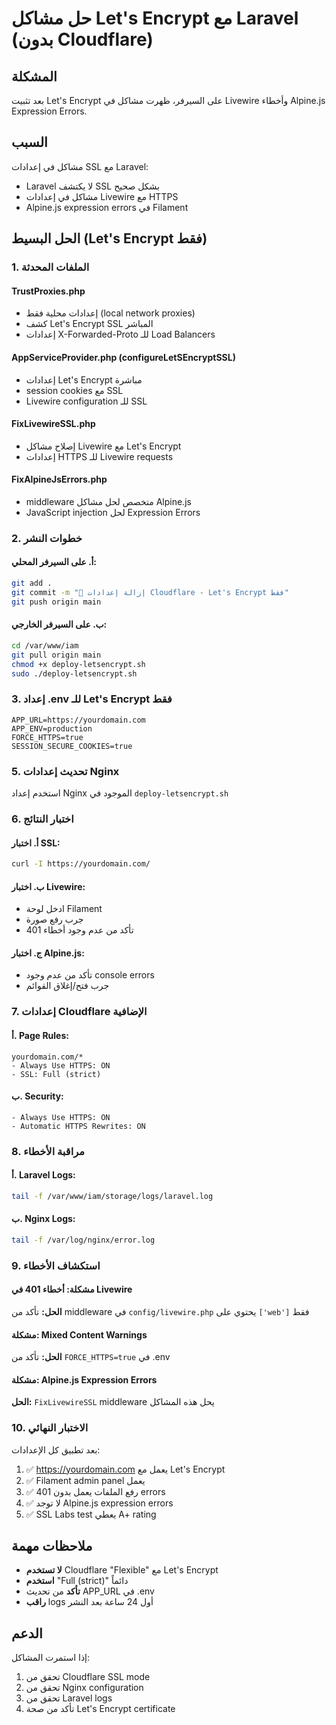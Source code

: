 # حل مشاكل Let's Encrypt مع Laravel (بدون Cloudflare)

## المشكلة
بعد تثبيت Let's Encrypt على السيرفر، ظهرت مشاكل في Livewire وأخطاء Alpine.js Expression Errors.

## السبب
مشاكل في إعدادات SSL مع Laravel:
- Laravel لا يكتشف SSL بشكل صحيح
- مشاكل في إعدادات Livewire مع HTTPS
- Alpine.js expression errors في Filament

## الحل البسيط (Let's Encrypt فقط)

### 1. الملفات المحدثة

#### TrustProxies.php
- إعدادات محلية فقط (local network proxies)
- كشف Let's Encrypt SSL المباشر
- إعدادات X-Forwarded-Proto للـ Load Balancers

#### AppServiceProvider.php (configureLetSEncryptSSL)
- إعدادات Let's Encrypt مباشرة
- session cookies مع SSL
- Livewire configuration للـ SSL

#### FixLivewireSSL.php
- إصلاح مشاكل Livewire مع Let's Encrypt
- إعدادات HTTPS للـ Livewire requests

#### FixAlpineJsErrors.php
- middleware متخصص لحل مشاكل Alpine.js
- JavaScript injection لحل Expression Errors

### 2. خطوات النشر

#### أ. على السيرفر المحلي:
```bash
git add .
git commit -m "🔧 إزالة إعدادات Cloudflare - Let's Encrypt فقط"
git push origin main
```

#### ب. على السيرفر الخارجي:
```bash
cd /var/www/iam
git pull origin main
chmod +x deploy-letsencrypt.sh
sudo ./deploy-letsencrypt.sh
```

### 3. إعداد .env للـ Let's Encrypt فقط
```env
APP_URL=https://yourdomain.com
APP_ENV=production
FORCE_HTTPS=true
SESSION_SECURE_COOKIES=true
```

### 5. تحديث إعدادات Nginx
استخدم إعداد Nginx الموجود في `deploy-letsencrypt.sh`

### 6. اختبار النتائج

#### أ. اختبار SSL:
```bash
curl -I https://yourdomain.com/
```

#### ب. اختبار Livewire:
- ادخل لوحة Filament
- جرب رفع صورة
- تأكد من عدم وجود أخطاء 401

#### ج. اختبار Alpine.js:
- تأكد من عدم وجود console errors
- جرب فتح/إغلاق القوائم

### 7. إعدادات Cloudflare الإضافية

#### أ. Page Rules:
```
yourdomain.com/*
- Always Use HTTPS: ON
- SSL: Full (strict)
```

#### ب. Security:
```
- Always Use HTTPS: ON
- Automatic HTTPS Rewrites: ON
```

### 8. مراقبة الأخطاء

#### أ. Laravel Logs:
```bash
tail -f /var/www/iam/storage/logs/laravel.log
```

#### ب. Nginx Logs:
```bash
tail -f /var/log/nginx/error.log
```

### 9. استكشاف الأخطاء

#### مشكلة: أخطاء 401 في Livewire
**الحل:** تأكد من middleware في `config/livewire.php` يحتوي على `['web']` فقط

#### مشكلة: Mixed Content Warnings
**الحل:** تأكد من `FORCE_HTTPS=true` في .env

#### مشكلة: Alpine.js Expression Errors
**الحل:** `FixLivewireSSL` middleware يحل هذه المشاكل

### 10. الاختبار النهائي

بعد تطبيق كل الإعدادات:

1. ✅ https://yourdomain.com يعمل مع Let's Encrypt
2. ✅ Filament admin panel يعمل
3. ✅ رفع الملفات يعمل بدون 401 errors
4. ✅ لا توجد Alpine.js expression errors
5. ✅ SSL Labs test يعطي A+ rating

## ملاحظات مهمة

- **لا تستخدم** Cloudflare "Flexible" مع Let's Encrypt
- **استخدم** "Full (strict)" دائماً
- **تأكد** من تحديث APP_URL في .env
- **راقب** logs أول 24 ساعة بعد النشر

## الدعم

إذا استمرت المشاكل:
1. تحقق من Cloudflare SSL mode
2. تحقق من Nginx configuration
3. تحقق من Laravel logs
4. تأكد من صحة Let's Encrypt certificate
